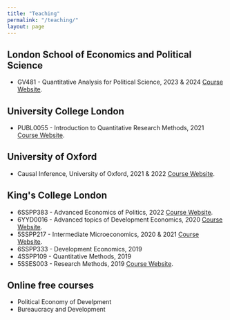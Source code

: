 ```yaml
---
title: "Teaching"
permalink: "/teaching/"
layout: page
---
```


## London School of Economics and Political Science

 - GV481 - Quantitative Analysis for Political Science, 2023 & 2024 [Course Website](https://www.lse.ac.uk/resources/calendar2022-2023/courseGuides/GV/2022_GV481.htm).
   
## University College London

- PUBL0055 - Introduction to Quantitative Research Methods, 2021 [Course Website](https://uclspp.github.io/PUBL0055/).

## University of Oxford

- Causal Inference, University of Oxford, 2021 & 2022 <a href="https://ftraposo.github.io/causal_inference/" target="_blank">Course Website</a>. 

## King's College London 

- 6SSPP383 - Advanced Economics of Politics, 2022  [Course Website](https://www.kcl.ac.uk/abroad/module-options/module?id=33c5f49a-4c1f-4c63-a7aa-69000338386a#:~:text=This%20course%20examines%20public%20policy,complex%20working%20of%20political%20systems.).
- 6YYD0016 - Advanced topics of Development Economics, 2020 [Course Website](https://uclspp.github.io/PUBL0055/).
- 5SSPP217 - Intermediate Microeconomics, 2020 & 2021 [Course Website](https://www.kcl.ac.uk/abroad/module-options/intermediate-microeconomics-1).
- 6SSPP333 - Development Economics, 2019
- 4SSPP109 - Quantitative Methods, 2019
- 5SSES003 - Research Methods, 2019 [Course Website](https://www.kcl.ac.uk/abroad/module-options/module?id=af21273d-7d30-4e5a-92a0-3fbaba01ab7e#:~:text=Module%20description&text=This%20module%20provides%20students%20with,cultural%20dimensions%20of%20social%20research).

## Online free courses

- Political Economy of Develpment
- Bureaucracy and Development

